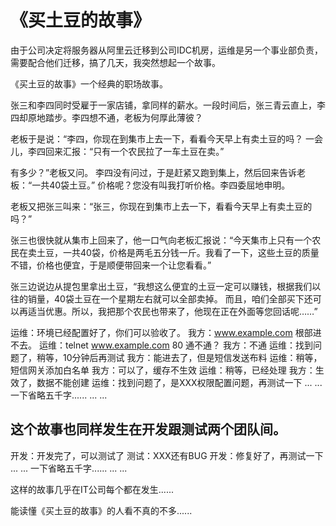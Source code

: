 《买土豆的故事》
=====
由于公司决定将服务器从阿里云迁移到公司IDC机房，运维是另一个事业部负责，需要配合他们迁移，搞了几天，我突然想起一个故事。


《买土豆的故事》一个经典的职场故事。

张三和李四同时受雇于一家店铺，拿同样的薪水。一段时间后，张三青云直上，李四却原地踏步。李四想不通，老板为何厚此薄彼？ 

老板于是说：“李四，你现在到集市上去一下，看看今天早上有卖土豆的吗？
一会儿，李四回来汇报：“只有一个农民拉了一车土豆在卖。” 

有多少？”老板又问。 李四没有问过，于是赶紧又跑到集上，然后回来告诉老板：“一共40袋土豆。” 
价格呢？您没有叫我打听价格。李四委屈地申明。 

老板又把张三叫来：“张三，你现在到集市上去一下，看看今天早上有卖土豆的吗？” 

张三也很快就从集市上回来了，他一口气向老板汇报说：“今天集市上只有一个农民在卖土豆，一共40袋，价格是两毛五分钱一斤。我看了一下，这些土豆的质量不错，价格也便宜，于是顺便带回来一个让您看看。” 

张三边说边从提包里拿出土豆，“我想这么便宜的土豆一定可以赚钱，根据我们以往的销量，40袋土豆在一个星期左右就可以全部卖掉。
而且，咱们全部买下还可以再适当优惠。所以，我把那个农民也带来了，他现在正在外面等您回话呢……” 

运维：环境已经配置好了，你们可以验收了。
我方：www.example.com 根部进不去。
运维：telnet www.example.com 80 通不通？
我方：不通
运维：找到问题了，稍等，10分钟后再测试
我方：能进去了，但是短信发送布料
运维：稍等，短信网关添加白名单
我方：可以了，缓存不生效
运维：稍等，已经处理
我方：生效了，数据不能创建
运维：找到问题了，是XXX权限配置问题，再测试一下
...
...
一下省略五千字......
...
...


这个故事也同样发生在开发跟测试两个团队间。
-----

开发：开发完了，可以测试了
测试：XXX还有BUG
开发：修复好了，再测试一下
...
...
一下省略五千字......
...
...

这样的故事几乎在IT公司每个都在发生......

能读懂《买土豆的故事》的人看不真的不多......